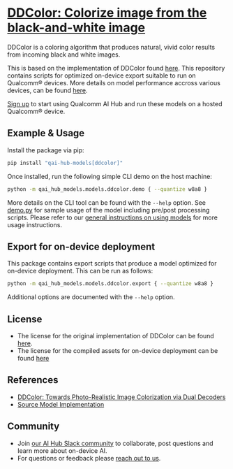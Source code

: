 # [DDColor: Colorize image from the black-and-white image](https://aihub.qualcomm.com/models/ddcolor)

DDColor is a coloring algorithm that produces natural, vivid color results from incoming black and white images.

This is based on the implementation of DDColor found [here](https://github.com/piddnad/DDColor/). This repository contains scripts for optimized on-device
export suitable to run on Qualcomm® devices. More details on model performance
accross various devices, can be found [here](https://aihub.qualcomm.com/models/ddcolor).

[Sign up](https://myaccount.qualcomm.com/signup) to start using Qualcomm AI Hub and run these models on a hosted Qualcomm® device.




## Example & Usage

Install the package via pip:
```bash
pip install "qai-hub-models[ddcolor]"
```


Once installed, run the following simple CLI demo on the host machine:

```bash
python -m qai_hub_models.models.ddcolor.demo { --quantize w8a8 }
```
More details on the CLI tool can be found with the `--help` option. See
[demo.py](demo.py) for sample usage of the model including pre/post processing
scripts. Please refer to our [general instructions on using
models](../../../#getting-started) for more usage instructions.

## Export for on-device deployment

This package contains export scripts that produce a model optimized for
on-device deployment. This can be run as follows:

```bash
python -m qai_hub_models.models.ddcolor.export { --quantize w8a8 }
```
Additional options are documented with the `--help` option.


## License
* The license for the original implementation of DDColor can be found
  [here](https://github.com/piddnad/DDColor/blob/master/LICENSE).
* The license for the compiled assets for on-device deployment can be found [here](https://qaihub-public-assets.s3.us-west-2.amazonaws.com/qai-hub-models/Qualcomm+AI+Hub+Proprietary+License.pdf)


## References
* [DDColor: Towards Photo-Realistic Image Colorization via Dual Decoders](https://arxiv.org/abs/2201.03545)
* [Source Model Implementation](https://github.com/piddnad/DDColor/)



## Community
* Join [our AI Hub Slack community](https://aihub.qualcomm.com/community/slack) to collaborate, post questions and learn more about on-device AI.
* For questions or feedback please [reach out to us](mailto:ai-hub-support@qti.qualcomm.com).
